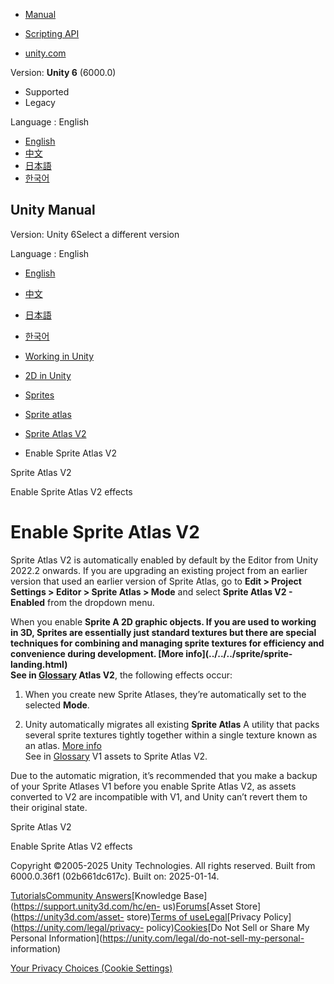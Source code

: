 [](https://docs.unity3d.com)

  * [Manual](../Manual/index.html)
  * [Scripting API](../ScriptReference/index.html)

  * [unity.com](https://unity.com/)

Version: **Unity 6** (6000.0)

  * Supported
  * Legacy

Language : English

  * [English](/Manual/sprite/atlas/v2/enable-sprite-atlas-v2.html)
  * [中文](/cn/current/Manual/sprite/atlas/v2/enable-sprite-atlas-v2.html)
  * [日本語](/ja/current/Manual/sprite/atlas/v2/enable-sprite-atlas-v2.html)
  * [한국어](/kr/current/Manual/sprite/atlas/v2/enable-sprite-atlas-v2.html)

[](https://docs.unity3d.com)

## Unity Manual

Version: Unity 6Select a different version

Language : English

  * [English](/Manual/sprite/atlas/v2/enable-sprite-atlas-v2.html)
  * [中文](/cn/current/Manual/sprite/atlas/v2/enable-sprite-atlas-v2.html)
  * [日本語](/ja/current/Manual/sprite/atlas/v2/enable-sprite-atlas-v2.html)
  * [한국어](/kr/current/Manual/sprite/atlas/v2/enable-sprite-atlas-v2.html)

  * [Working in Unity](../../../working-in-unity.html)
  * [2D in Unity](../../../Unity2D.html)
  * [Sprites](../../../sprite/sprite-landing.html)
  * [Sprite atlas](../../../sprite/atlas/atlas-landing.html)
  * [Sprite Atlas V2](../../../sprite/atlas/v2/v2-landing.html)
  * Enable Sprite Atlas V2

[](../../../sprite/atlas/v2/sprite-atlas-v2.html)

Sprite Atlas V2

[](../../../sprite/atlas/v2/enable-sprite-atlas-v2-effects.html)

Enable Sprite Atlas V2 effects

# Enable Sprite Atlas V2

Sprite Atlas V2 is automatically enabled by default by the Editor from Unity
2022.2 onwards. If you are upgrading an existing project from an earlier
version that used an earlier version of Sprite Atlas, go to **Edit > Project
Settings > Editor > Sprite Atlas > Mode** and select **Sprite Atlas V2 -
Enabled** from the dropdown menu.

When you enable ****Sprite** A 2D graphic objects. If you are used to working
in 3D, Sprites are essentially just standard textures but there are special
techniques for combining and managing sprite textures for efficiency and
convenience during development. [More info](../../../sprite/sprite-
landing.html)  
See in [Glossary](../../../Glossary.html#Sprite) Atlas V2**, the following
effects occur:

  1. When you create new Sprite Atlases, they’re automatically set to the selected **Mode**.

  2. Unity automatically migrates all existing **Sprite Atlas** A utility that packs several sprite textures tightly together within a single texture known as an atlas. [More info](../../../sprite/atlas/v2/v2-landing.html)  
See in [Glossary](../../../Glossary.html#SpriteAtlas) V1 assets to Sprite
Atlas V2.

Due to the automatic migration, it’s recommended that you make a backup of
your Sprite Atlases V1 before you enable Sprite Atlas V2, as assets converted
to V2 are incompatible with V1, and Unity can’t revert them to their original
state.

[](../../../sprite/atlas/v2/sprite-atlas-v2.html)

Sprite Atlas V2

[](../../../sprite/atlas/v2/enable-sprite-atlas-v2-effects.html)

Enable Sprite Atlas V2 effects

Copyright ©2005-2025 Unity Technologies. All rights reserved. Built from
6000.0.36f1 (02b661dc617c). Built on: 2025-01-14.

[Tutorials](https://learn.unity.com/)[Community
Answers](https://answers.unity3d.com)[Knowledge
Base](https://support.unity3d.com/hc/en-
us)[Forums](https://forum.unity3d.com)[Asset Store](https://unity3d.com/asset-
store)[Terms of
use](https://docs.unity3d.com/Manual/TermsOfUse.html)[Legal](https://unity.com/legal)[Privacy
Policy](https://unity.com/legal/privacy-
policy)[Cookies](https://unity.com/legal/cookie-policy)[Do Not Sell or Share
My Personal Information](https://unity.com/legal/do-not-sell-my-personal-
information)

[Your Privacy Choices (Cookie Settings)](javascript:void\(0\);)

